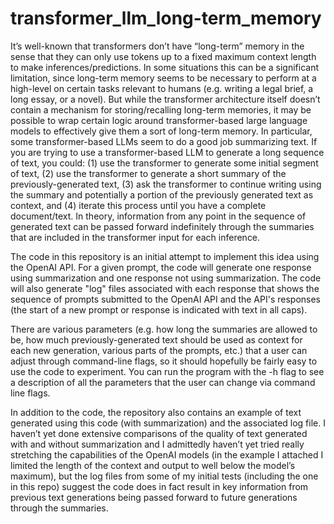 # transformer_llm_long-term_memory

It’s well-known that transformers don’t have “long-term” memory in the sense that they can only use tokens up to a fixed maximum context length to make inferences/predictions. In some situations this can be a significant limitation, since long-term memory seems to be necessary to perform at a high-level on certain tasks relevant to humans (e.g. writing a legal brief, a long essay, or a novel). But while the transformer architecture itself doesn’t contain a mechanism for storing/recalling long-term memories, it may be possible to wrap certain logic around transformer-based large language models to effectively give them a sort of long-term memory. In particular, some transformer-based LLMs seem to do a good job summarizing text. If you are trying to use a transformer-based LLM to generate a long sequence of text, you could: (1) use the transformer to generate some initial segment of text, (2) use the transformer to generate a short summary of the previously-generated text, (3) ask the transformer to continue writing using the summary and potentially a portion of the previously generated text as context, and (4) iterate this process until you have a complete document/text. In theory, information from any point in the sequence of generated text can be passed forward indefinitely through the summaries that are included in the transformer input for each inference. 

The code in this repository is an initial attempt to implement this idea using the OpenAI API. For a given prompt, the code will generate one response using summarization and one response not using summarization. The code will also generate "log" files associated with each response that shows the sequence of prompts submitted to the OpenAI API and the API's responses (the start of a new prompt or response is indicated with text in all caps). 

There are various parameters (e.g. how long the summaries are allowed to be, how much previously-generated text should be used as context for each new generation, various parts of the prompts, etc.) that a user can adjust through command-line flags, so it should hopefully be fairly easy to use the code to experiment. You can run the program with the -h flag to see a description of all the parameters that the user can change via command line flags. 

In addition to the code, the repository also contains an example of text generated using this code (with summarization) and the associated log file. I haven’t yet done extensive comparisons of the quality of text generated with and without summarization and I admittedly haven’t yet tried really stretching the capabilities of the OpenAI models (in the example I attached I limited the length of the context and output to well below the model’s maximum), but the log files from some of my initial tests (including the one in this repo) suggest the code does in fact result in key information from previous text generations being passed forward to future generations through the summaries. 
